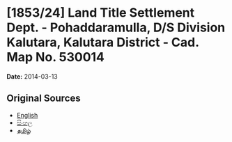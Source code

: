 # [1853/24] Land Title Settlement Dept. - Pohaddaramulla, D/S Division Kalutara, Kalutara District - Cad. Map No. 530014

**Date:** 2014-03-13

## Original Sources

- [English](https://documents.gov.lk/view/extra-gazettes/2014/3/1853-24_E.pdf)
- [සිංහල](https://documents.gov.lk/view/extra-gazettes/2014/3/1853-24_S.pdf)
- [தமிழ்](https://documents.gov.lk/view/extra-gazettes/2014/3/1853-24_T.pdf)
